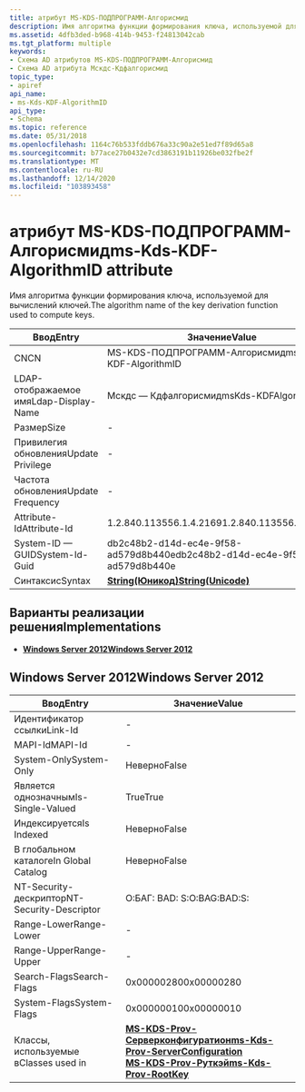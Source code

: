 ```yaml
---
title: атрибут MS-KDS-ПОДПРОГРАММ-Алгорисмид
description: Имя алгоритма функции формирования ключа, используемой для вычислений ключей.
ms.assetid: 4dfb3ded-b968-414b-9453-f24813042cab
ms.tgt_platform: multiple
keywords:
- Схема AD атрибутов MS-KDS-ПОДПРОГРАММ-Алгорисмид
- Схема AD атрибута Мскдс-Кдфалгорисмид
topic_type:
- apiref
api_name:
- ms-Kds-KDF-AlgorithmID
api_type:
- Schema
ms.topic: reference
ms.date: 05/31/2018
ms.openlocfilehash: 1164c76b533fddb676a33c90a2e51ed7f89d65a8
ms.sourcegitcommit: b77ace27b0432e7cd3863191b11926be032fbe2f
ms.translationtype: MT
ms.contentlocale: ru-RU
ms.lasthandoff: 12/14/2020
ms.locfileid: "103893458"
---
```

# <a name="ms-kds-kdf-algorithmid-attribute"></a><span data-ttu-id="9c905-105">атрибут MS-KDS-ПОДПРОГРАММ-Алгорисмид</span><span class="sxs-lookup"><span data-stu-id="9c905-105">ms-Kds-KDF-AlgorithmID attribute</span></span>

<span data-ttu-id="9c905-106">Имя алгоритма функции формирования ключа, используемой для вычислений ключей.</span><span class="sxs-lookup"><span data-stu-id="9c905-106">The algorithm name of the key derivation function used to compute keys.</span></span>



| <span data-ttu-id="9c905-107">Ввод</span><span class="sxs-lookup"><span data-stu-id="9c905-107">Entry</span></span> | <span data-ttu-id="9c905-108">Значение</span><span class="sxs-lookup"><span data-stu-id="9c905-108">Value</span></span> |
|-------------------|---------------------------------------------|
| <span data-ttu-id="9c905-109">CN</span><span class="sxs-lookup"><span data-stu-id="9c905-109">CN</span></span>                | <span data-ttu-id="9c905-110">MS-KDS-ПОДПРОГРАММ-Алгорисмид</span><span class="sxs-lookup"><span data-stu-id="9c905-110">ms-Kds-KDF-AlgorithmID</span></span>                      |
| <span data-ttu-id="9c905-111">LDAP-отображаемое имя</span><span class="sxs-lookup"><span data-stu-id="9c905-111">Ldap-Display-Name</span></span> | <span data-ttu-id="9c905-112">Мскдс — Кдфалгорисмид</span><span class="sxs-lookup"><span data-stu-id="9c905-112">msKds-KDFAlgorithmID</span></span>                        |
| <span data-ttu-id="9c905-113">Размер</span><span class="sxs-lookup"><span data-stu-id="9c905-113">Size</span></span>              | \-                                          |
| <span data-ttu-id="9c905-114">Привилегия обновления</span><span class="sxs-lookup"><span data-stu-id="9c905-114">Update Privilege</span></span>  | \-                                          |
| <span data-ttu-id="9c905-115">Частота обновления</span><span class="sxs-lookup"><span data-stu-id="9c905-115">Update Frequency</span></span>  | \-                                          |
| <span data-ttu-id="9c905-116">Attribute-Id</span><span class="sxs-lookup"><span data-stu-id="9c905-116">Attribute-Id</span></span>      | <span data-ttu-id="9c905-117">1.2.840.113556.1.4.2169</span><span class="sxs-lookup"><span data-stu-id="9c905-117">1.2.840.113556.1.4.2169</span></span>                     |
| <span data-ttu-id="9c905-118">System-ID — GUID</span><span class="sxs-lookup"><span data-stu-id="9c905-118">System-Id-Guid</span></span>    | <span data-ttu-id="9c905-119">db2c48b2-d14d-ec4e-9f58-ad579d8b440e</span><span class="sxs-lookup"><span data-stu-id="9c905-119">db2c48b2-d14d-ec4e-9f58-ad579d8b440e</span></span>        |
| <span data-ttu-id="9c905-120">Синтаксис</span><span class="sxs-lookup"><span data-stu-id="9c905-120">Syntax</span></span>            | [<span data-ttu-id="9c905-121">**String(Юникод)**</span><span class="sxs-lookup"><span data-stu-id="9c905-121">**String(Unicode)**</span></span>](s-string-unicode.md) |



## <a name="implementations"></a><span data-ttu-id="9c905-122">Варианты реализации решения</span><span class="sxs-lookup"><span data-stu-id="9c905-122">Implementations</span></span>

-   [<span data-ttu-id="9c905-123">**Windows Server 2012**</span><span class="sxs-lookup"><span data-stu-id="9c905-123">**Windows Server 2012**</span></span>](#windows-server-2012)

## <a name="windows-server-2012"></a><span data-ttu-id="9c905-124">Windows Server 2012</span><span class="sxs-lookup"><span data-stu-id="9c905-124">Windows Server 2012</span></span>



| <span data-ttu-id="9c905-125">Ввод</span><span class="sxs-lookup"><span data-stu-id="9c905-125">Entry</span></span> | <span data-ttu-id="9c905-126">Значение</span><span class="sxs-lookup"><span data-stu-id="9c905-126">Value</span></span> |
|------------------------|-----------------------------------------------------------------------------------------------------------------------------------------------------|
| <span data-ttu-id="9c905-127">Идентификатор ссылки</span><span class="sxs-lookup"><span data-stu-id="9c905-127">Link-Id</span></span>                | \-                                                                                                                                                  |
| <span data-ttu-id="9c905-128">MAPI-Id</span><span class="sxs-lookup"><span data-stu-id="9c905-128">MAPI-Id</span></span>                | \-                                                                                                                                                  |
| <span data-ttu-id="9c905-129">System-Only</span><span class="sxs-lookup"><span data-stu-id="9c905-129">System-Only</span></span>            | <span data-ttu-id="9c905-130">Неверно</span><span class="sxs-lookup"><span data-stu-id="9c905-130">False</span></span>                                                                                                                                               |
| <span data-ttu-id="9c905-131">Является однозначным</span><span class="sxs-lookup"><span data-stu-id="9c905-131">Is-Single-Valued</span></span>       | <span data-ttu-id="9c905-132">True</span><span class="sxs-lookup"><span data-stu-id="9c905-132">True</span></span>                                                                                                                                                |
| <span data-ttu-id="9c905-133">Индексируется</span><span class="sxs-lookup"><span data-stu-id="9c905-133">Is Indexed</span></span>             | <span data-ttu-id="9c905-134">Неверно</span><span class="sxs-lookup"><span data-stu-id="9c905-134">False</span></span>                                                                                                                                               |
| <span data-ttu-id="9c905-135">В глобальном каталоге</span><span class="sxs-lookup"><span data-stu-id="9c905-135">In Global Catalog</span></span>      | <span data-ttu-id="9c905-136">Неверно</span><span class="sxs-lookup"><span data-stu-id="9c905-136">False</span></span>                                                                                                                                               |
| <span data-ttu-id="9c905-137">NT-Security-дескриптор</span><span class="sxs-lookup"><span data-stu-id="9c905-137">NT-Security-Descriptor</span></span> | <span data-ttu-id="9c905-138">О:БАГ: BAD: S:</span><span class="sxs-lookup"><span data-stu-id="9c905-138">O:BAG:BAD:S:</span></span>                                                                                                                                        |
| <span data-ttu-id="9c905-139">Range-Lower</span><span class="sxs-lookup"><span data-stu-id="9c905-139">Range-Lower</span></span>            | \-                                                                                                                                                  |
| <span data-ttu-id="9c905-140">Range-Upper</span><span class="sxs-lookup"><span data-stu-id="9c905-140">Range-Upper</span></span>            | \-                                                                                                                                                  |
| <span data-ttu-id="9c905-141">Search-Flags</span><span class="sxs-lookup"><span data-stu-id="9c905-141">Search-Flags</span></span>           | <span data-ttu-id="9c905-142">0x00000280</span><span class="sxs-lookup"><span data-stu-id="9c905-142">0x00000280</span></span>                                                                                                                                          |
| <span data-ttu-id="9c905-143">System-Flags</span><span class="sxs-lookup"><span data-stu-id="9c905-143">System-Flags</span></span>           | <span data-ttu-id="9c905-144">0x00000010</span><span class="sxs-lookup"><span data-stu-id="9c905-144">0x00000010</span></span>                                                                                                                                          |
| <span data-ttu-id="9c905-145">Классы, используемые в</span><span class="sxs-lookup"><span data-stu-id="9c905-145">Classes used in</span></span>        | [<span data-ttu-id="9c905-146">**MS-KDS-Prov-Серверконфигуратион**</span><span class="sxs-lookup"><span data-stu-id="9c905-146">**ms-Kds-Prov-ServerConfiguration**</span></span>](c-mskds-provserverconfiguration.md)<br/> [<span data-ttu-id="9c905-147">**MS-KDS-Prov-Руткэй**</span><span class="sxs-lookup"><span data-stu-id="9c905-147">**ms-Kds-Prov-RootKey**</span></span>](c-mskds-provrootkey.md)<br/> |



 

 





